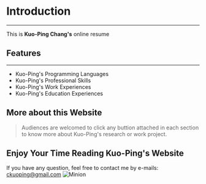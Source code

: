 # Introduction
___
This is **Kuo-Ping Chang's** online resume

## Features
___
+ Kuo-Ping's Programming Languages
+ Kuo-Ping's Professional Skills 
+ Kuo-Ping's Work Experiences
+ Kuo-Ping's Education Experiences

## More about this Website
> Audiences are welcomed to click any buttion attached in each section to know more about Kuo-Ping's research or work project.

## Enjoy Your Time Reading Kuo-Ping's Website
If you have any question, feel free to contact me by e-mails: ckuoping@gmail.com
![Minion](https://octodex.github.com/images/minion.png)